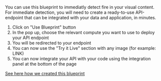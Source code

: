 You can use this blueprint to immediatly detect fire in your visual content.
For immediate detection, you will need to create a ready-to-use API-endpoint that can be integrated with your data and application, in minutes.
1. Click on "Use Blueprint" button
2. In the pop up, choose the relevant compute you want to use to deploy your API endpoint
3. You will be redirected to your endpoint
4. You can now use the "Try it Live" section with any image (for example: LINK)
5. You can now integrate your API with your code using the integration panel at the bottom of the page

[See here how we created this blueprint](https://github.com/cnvrg/Blueprints)

